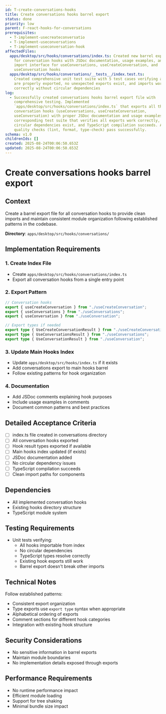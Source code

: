 ```yaml
---
id: T-create-conversations-hooks
title: Create conversations hooks barrel export
status: done
priority: low
parent: F-react-hooks-for-conversations
prerequisites:
  - T-implement-usecreateconversatio
  - T-implement-useconversations
  - T-implement-useconversation-hook
affectedFiles:
  apps/desktop/src/hooks/conversations/index.ts: Created new barrel export file
    for conversation hooks with JSDoc documentation, usage examples, and clean
    import interface for useConversations, useCreateConversation, and
    useConversation hooks
  apps/desktop/src/hooks/conversations/__tests__/index.test.ts:
    Created comprehensive unit test suite with 5 test cases verifying all hooks
    are properly exported, no unexpected exports exist, and imports work
    correctly without circular dependencies
log:
  - Successfully created conversations hooks barrel export file with
    comprehensive testing. Implemented
    `apps/desktop/src/hooks/conversations/index.ts` that exports all three
    conversation hooks (useConversations, useCreateConversation,
    useConversation) with proper JSDoc documentation and usage examples. Created
    corresponding test suite that verifies all exports work correctly, no
    circular dependencies exist, and TypeScript compilation succeeds. All
    quality checks (lint, format, type-check) pass successfully.
schema: v1.0
childrenIds: []
created: 2025-08-24T00:06:50.653Z
updated: 2025-08-24T00:06:50.653Z
---
```


# Create conversations hooks barrel export

## Context

Create a barrel export file for all conversation hooks to provide clean imports and maintain consistent module organization following established patterns in the codebase.

**Directory**: `apps/desktop/src/hooks/conversations/`

## Implementation Requirements

### 1. Create Index File

- Create `apps/desktop/src/hooks/conversations/index.ts`
- Export all conversation hooks from a single entry point

### 2. Export Pattern

```typescript
// Conversation hooks
export { useCreateConversation } from "./useCreateConversation";
export { useConversations } from "./useConversations";
export { useConversation } from "./useConversation";

// Export types if needed
export type { UseCreateConversationResult } from "./useCreateConversation";
export type { UseConversationsResult } from "./useConversations";
export type { UseConversationResult } from "./useConversation";
```

### 3. Update Main Hooks Index

- Update `apps/desktop/src/hooks/index.ts` if it exists
- Add conversations export to main hooks barrel
- Follow existing patterns for hook organization

### 4. Documentation

- Add JSDoc comments explaining hook purposes
- Include usage examples in comments
- Document common patterns and best practices

## Detailed Acceptance Criteria

- [ ] index.ts file created in conversations directory
- [ ] All conversation hooks exported
- [ ] Hook result types exported if available
- [ ] Main hooks index updated (if exists)
- [ ] JSDoc documentation added
- [ ] No circular dependency issues
- [ ] TypeScript compilation succeeds
- [ ] Clean import paths for components

## Dependencies

- All implemented conversation hooks
- Existing hooks directory structure
- TypeScript module system

## Testing Requirements

- Unit tests verifying:
  - All hooks importable from index
  - No circular dependencies
  - TypeScript types resolve correctly
  - Existing hook exports still work
  - Barrel export doesn't break other imports

## Technical Notes

Follow established patterns:

- Consistent export organization
- Type exports use `export type` syntax when appropriate
- Alphabetical ordering of exports
- Comment sections for different hook categories
- Integration with existing hook structure

## Security Considerations

- No sensitive information in barrel exports
- Maintain module boundaries
- No implementation details exposed through exports

## Performance Requirements

- No runtime performance impact
- Efficient module loading
- Support for tree shaking
- Minimal bundle size impact
